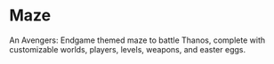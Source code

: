 # Maze
An Avengers: Endgame themed maze to battle Thanos, complete with customizable worlds, players, levels, weapons, and easter eggs.
